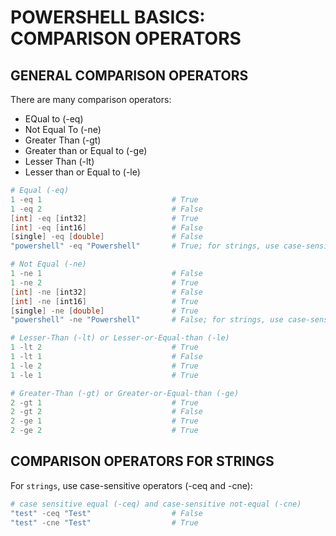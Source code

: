 # POWERSHELL BASICS: COMPARISON OPERATORS

## GENERAL COMPARISON OPERATORS

There are many comparison operators:
* EQual to (-eq)
* Not Equal To (-ne)
* Greater Than (-gt)
* Greater than or Equal to (-ge)
* Lesser Than (-lt)
* Lesser than or Equal to (-le) 


```powershell
# Equal (-eq)
1 -eq 1                             # True
1 -eq 2                             # False
[int] -eq [int32]                   # True
[int] -eq [int16]                   # False
[single] -eq [double]               # False
"powershell" -eq "Powershell"       # True; for strings, use case-sensitive equal operator (-ceq)

# Not Equal (-ne)
1 -ne 1                             # False
1 -ne 2                             # True
[int] -ne [int32]                   # False
[int] -ne [int16]                   # True
[single] -ne [double]               # True
"powershell" -ne "Powershell"       # False; for strings, use case-sensitive equal operator (-ceq)

# Lesser-Than (-lt) or Lesser-or-Equal-than (-le)
1 -lt 2                             # True
1 -lt 1                             # False
1 -le 2                             # True
1 -le 1                             # True

# Greater-Than (-gt) or Greater-or-Equal-than (-ge)
2 -gt 1                             # True
2 -gt 2                             # False
2 -ge 1                             # True
2 -ge 2                             # True
```

## COMPARISON OPERATORS FOR STRINGS

For `strings`, use case-sensitive operators (-ceq and -cne):

```powershell
# case sensitive equal (-ceq) and case-sensitive not-equal (-cne)
"test" -ceq "Test"                  # False
"test" -cne "Test"                  # True
```
